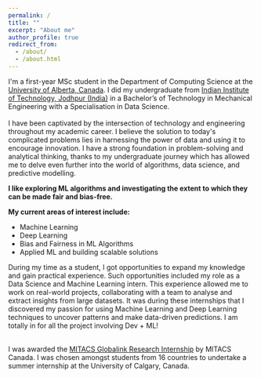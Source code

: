 ```yaml
---
permalink: /
title: ""
excerpt: "About me"
author_profile: true
redirect_from: 
  - /about/
  - /about.html
---
```

<div>
I'm a first-year MSc student in the Department of Computing Science at the <a href="https://www.ualberta.ca/en/index.html" target="_blank">University of Alberta, Canada</a>. I did my undergraduate from <a href="https://en.wikipedia.org/wiki/Indian_Institutes_of_Technology" target="_blank">Indian Institute of Technology, Jodhpur (India)</a> in a Bachelor’s of Technology in Mechanical Engineering with a Specialisation in Data Science.
<br/><br/>
I have been captivated by the intersection of technology and engineering throughout my academic career. I believe the solution to today's complicated problems lies in harnessing the power of data and using it to encourage innovation. I have a strong foundation in problem-solving and analytical thinking, thanks to my undergraduate journey which has allowed me to delve even further into the world of algorithms, data science, and predictive modelling.


<b>I like exploring ML algorithms and investigating the extent to which they can be made fair and bias-free.</b>

<b>My current areas of interest include:</b>
<ul>
<li>Machine Learning</li>
<li>Deep Learning</li>
<li>Bias and Fairness in ML Algorithms</li>
<li>Applied ML and building scalable solutions</li>
</ul>

During my time as a student, I got opportunities to expand my knowledge and gain practical experience. Such opportunities included my role as a Data Science and Machine Learning intern. This experience allowed me to work on real-world projects, collaborating with a team to analyse and extract insights from large datasets. It was during these internships that I discovered my passion for using Machine Learning and Deep Learning techniques to uncover patterns and make data-driven predictions. I am totally in for all the project involving Dev + ML!
<br/><br/>

I was awarded the  <a href="https://www.mitacs.ca/en/programs/globalink/globalink-research-internship" target="_blank"> MITACS Globalink Research Internship</a> by MITACS Canada. I was chosen amongst students from 16 countries to undertake a summer internship at the University of Calgary, Canada.
<br/><br/>
  
  



</div>
